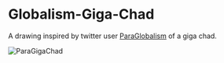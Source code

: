 # Globalism-Giga-Chad

A drawing inspired by twitter user [ParaGlobalism](https://twitter.com/Paraglobalism) of a giga chad.

![ParaGigaChad](https://pbs.twimg.com/media/FSHaEcQWUAAylxL?format=png&name=900x900)
